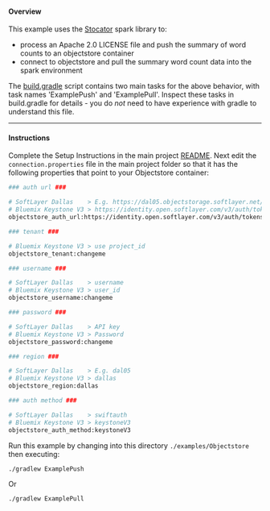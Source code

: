 #### Overview

This example uses the [Stocator](https://github.com/SparkTC/stocator) spark library to:

- process an Apache 2.0 LICENSE file and push the summary of word counts to an objectstore container
- connect to objectstore and pull the summary word count data into the spark environment

The [build.gradle](./build.gradle) script contains two main tasks for the above behavior, with task names 'ExamplePush' and 'ExamplePull'.  Inspect these tasks in build.gradle for details - you do *not* need to have experience with gradle to understand this file.

*********************************************************************
#### Instructions

Complete the Setup Instructions in the main project [README](../../README.md).  Next edit the `connection.properties` file in the main project folder so that it has the following properties that point to your Objectstore container:

```bash
### auth url ###

# SoftLayer Dallas    > E.g. https://dal05.objectstorage.softlayer.net/auth/v1.0/
# Bluemix Keystone V3 > https://identity.open.softlayer.com/v3/auth/tokens
objectstore_auth_url:https://identity.open.softlayer.com/v3/auth/tokens

### tenant ###

# Bluemix Keystone V3 > use project_id
objectstore_tenant:changeme

### username ###

# SoftLayer Dallas    > username
# Bluemix Keystone V3 > user_id
objectstore_username:changeme

### password ###

# SoftLayer Dallas    > API key
# Bluemix Keystone V3 > Password
objectstore_password:changeme

### region ###

# SoftLayer Dallas    > E.g. dal05
# Bluemix Keystone V3 > dallas
objectstore_region:dallas

### auth method ###

# SoftLayer Dallas    > swiftauth
# Bluemix Keystone V3 > keystoneV3
objectstore_auth_method:keystoneV3

```

Run this example by changing into this directory `./examples/Objectstore` then executing:

```
./gradlew ExamplePush
```
Or
```
./gradlew ExamplePull
```

